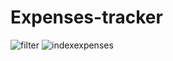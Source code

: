# Expenses-tracker

![filter](https://github.com/user-attachments/assets/9a758159-05d6-483f-8b67-9d08a6386259)
![indexexpenses](https://github.com/user-attachments/assets/c2ed89ce-5ee8-41bf-91ad-b81f36338ec4)
